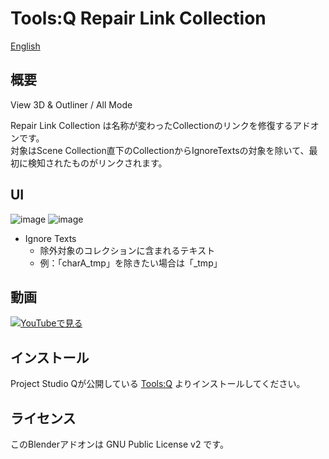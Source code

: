 # Tools:Q Repair Link Collection

[English](README.en.md)

## 概要
View 3D & Outliner / All Mode

Repair Link Collection は名称が変わったCollectionのリンクを修復するアドオンです。<br>
対象はScene Collection直下のCollectionからIgnoreTextsの対象を除いて、最初に検知されたものがリンクされます。

## UI
![image](https://user-images.githubusercontent.com/1855970/172103134-91b7ab02-0d14-4a51-b9c6-c753f2f58b4b.png)
![image](https://user-images.githubusercontent.com/1855970/172103277-3d071171-0ac0-42bc-bf72-8d4cedf6ccd2.png)

* Ignore Texts
  * 除外対象のコレクションに含まれるテキスト
  * 例：「charA_tmp」を除きたい場合は「_tmp」

## 動画
[![YouTubeで見る](https://img.youtube.com/vi/gwiI7nSzigI/0.jpg)](https://www.youtube.com/watch?v=gwiI7nSzigI)

## インストール
Project Studio Qが公開している [Tools:Q](https://github.com/Project-StudioQ/toolsq_common) よりインストールしてください。

## ライセンス
このBlenderアドオンは GNU Public License v2 です。

